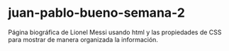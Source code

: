 # juan-pablo-bueno-semana-2
Página biográfica de Lionel Messi usando html y las propiedades de CSS para mostrar de manera organizada la información.
